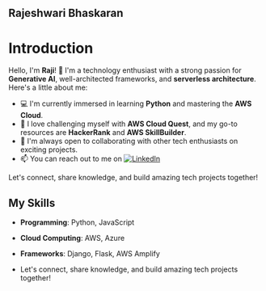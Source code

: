 ## Rajeshwari Bhaskaran

# Introduction

Hello, I'm **Raji**! 👋 I'm a technology enthusiast with a strong passion for **Generative AI**, well-architected frameworks, and **serverless architecture**. Here's a little about me:

- 💻 I'm currently immersed in learning **Python** and mastering the **AWS Cloud**.
- 🚀 I love challenging myself with **AWS Cloud Quest**, and my go-to resources are **HackerRank** and **AWS SkillBuilder**.
- 👥 I'm always open to collaborating with other tech enthusiasts on exciting projects.
- 📫 You can reach out to me on [![LinkedIn](https://img.shields.io/badge/LinkedIn-Connect-blue)](https://www.linkedin.com/in/raja-rajeshwari-bhaskaran-69309ab3/)

Let's connect, share knowledge, and build amazing tech projects together!

## My Skills

- **Programming**: Python, JavaScript
- **Cloud Computing**: AWS, Azure
- **Frameworks**: Django, Flask, AWS Amplify

- Let's connect, share knowledge, and build amazing tech projects together!


